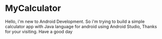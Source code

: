 # MyCalculator
Hello, i'm new to Android Development.
So i'm trying to build a simple calculator app with Java language for android using Android Studio,
Thanks for your visiting.
Have a good day
